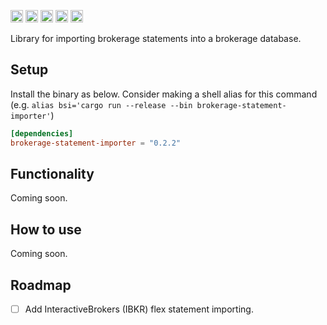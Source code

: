 [<img alt="github" src="https://img.shields.io/badge/github-tfiala?style=for-the-badge&labelColor=555555&logo=github" height="20">](https://github.com/tfiala/brokerage-statement-importer-rs)
[<img alt="crates.io" src="https://img.shields.io/crates/v/brokerage-statement-importer.svg?style=for-the-badge&color=fc8d62&logo=rust" height="20">](https://crates.io/crates/brokerage-statement-importer)
[<img alt="docs.rs" src="https://img.shields.io/badge/docs.rs-66c2a5?style=for-the-badge&labelColor=555555&logoColor=white&logo=docs.rs" height="20">](https://docs.rs/brokerage-db/latest/brokerage-statement-importer)
[<img alt="build status" src="https://img.shields.io/github/actions/workflow/status/tfiala/brokerage-statement-importer-rs/rust.yml?branch=main&style=for-the-badge" height="20">](https://github.com/tfiala/brokerage-statement-importer-rs/actions/workflows/rust.yml)
[<img alt="codecov.io" src="https://img.shields.io/codecov/c/github/tfiala/brokerage-statement-importer-rs?style=for-the-badge" height="20">](https://codecov.io/gh/tfiala/brokerage-statement-importer-rs)

Library for importing brokerage statements into a brokerage database.

## Setup

Install the binary as below.  Consider making a shell alias for this
command (e.g. `alias bsi='cargo run --release --bin brokerage-statement-importer'`)


```toml
[dependencies]
brokerage-statement-importer = "0.2.2"
```

## Functionality

Coming soon.

## How to use

Coming soon.

## Roadmap

- [ ] Add InteractiveBrokers (IBKR) flex statement importing.
